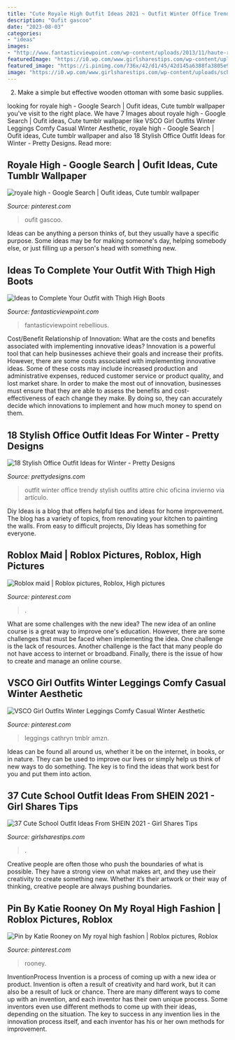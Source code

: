 ```yaml
---
title: "Cute Royale High Outfit Ideas 2021 ~ Outfit Winter Office Trendy Stylish Outfits Attire Chic Oficina Invierno Via Artículo"
description: "Oufit gascoo"
date: "2023-08-03"
categories:
- "ideas"
images:
- "http://www.fantasticviewpoint.com/wp-content/uploads/2013/11/haute-rebellious-boots-haute-rebellious-skirt_400.jpg"
featuredImage: "https://i0.wp.com/www.girlsharestips.com/wp-content/uploads/school-outfit-ideas-from-SHEIN-37.jpg?w=500&amp;ssl=1"
featured_image: "https://i.pinimg.com/736x/42/d1/45/42d145a6388fa3805e9405a134d3e65a.jpg"
image: "https://i0.wp.com/www.girlsharestips.com/wp-content/uploads/school-outfit-ideas-from-SHEIN-37.jpg?w=500&amp;ssl=1"
---
```



2. Make a simple but effective wooden ottoman with some basic supplies.

	

		
looking for royale high - Google Search | Oufit ideas, Cute tumblr wallpaper you've visit to the right place. We have 7 Images about royale high - Google Search | Oufit ideas, Cute tumblr wallpaper like VSCO Girl Outfits Winter Leggings Comfy Casual Winter Aesthetic, royale high - Google Search | Oufit ideas, Cute tumblr wallpaper and also 18 Stylish Office Outfit Ideas for Winter - Pretty Designs. Read more:
		
    
## Royale High - Google Search | Oufit Ideas, Cute Tumblr Wallpaper

<img loading=lazy src="https://i.pinimg.com/736x/b7/5f/f8/b75ff8a74b0b5a176cb7660f3210742a.jpg" onerror="this.onerror=null;this.src='https://tse1.mm.bing.net/th?id=OIP.IPiDZsjFHoI2m30OYY6zMAAAAA&amp;pid=15.1';" alt="royale high - Google Search | Oufit ideas, Cute tumblr wallpaper">

_Source: pinterest.com_

>oufit gascoo. 

	

Ideas can be anything a person thinks of, but they usually have a specific purpose. Some ideas may be for making someone's day, helping somebody else, or just filling up a person's head with something new.

    
## Ideas To Complete Your Outfit With Thigh High Boots

<img loading=lazy src="http://www.fantasticviewpoint.com/wp-content/uploads/2013/11/haute-rebellious-boots-haute-rebellious-skirt_400.jpg" onerror="this.onerror=null;this.src='https://tse3.mm.bing.net/th?id=OIP.J9bfUFo3c0PltqYK4CNWQAHaLH&amp;pid=15.1';" alt="Ideas to Complete Your Outfit with Thigh High Boots">

_Source: fantasticviewpoint.com_

>fantasticviewpoint rebellious. 

	

Cost/Benefit Relationship of Innovation: What are the costs and benefits associated with implementing innovative ideas?
Innovation is a powerful tool that can help businesses achieve their goals and increase their profits. However, there are some costs associated with implementing innovative ideas. Some of these costs may include increased production and administrative expenses, reduced customer service or product quality, and lost market share. In order to make the most out of innovation, businesses must ensure that they are able to assess the benefits and cost-effectiveness of each change they make. By doing so, they can accurately decide which innovations to implement and how much money to spend on them.

    
## 18 Stylish Office Outfit Ideas For Winter - Pretty Designs

<img loading=lazy src="http://www.prettydesigns.com/wp-content/uploads/2014/11/Trendy-Outfit-for-Work.jpg" onerror="this.onerror=null;this.src='https://tse4.mm.bing.net/th?id=OIP.zvcZGUSp7geJ_UaSz2x3UQHaLG&amp;pid=15.1';" alt="18 Stylish Office Outfit Ideas for Winter - Pretty Designs">

_Source: prettydesigns.com_

>outfit winter office trendy stylish outfits attire chic oficina invierno via artículo. 

	

Diy Ideas is a blog that offers helpful tips and ideas for home improvement. The blog has a variety of topics, from renovating your kitchen to painting the walls. From easy to difficult projects, Diy Ideas has something for everyone.

    
## Roblox Maid | Roblox Pictures, Roblox, High Pictures

<img loading=lazy src="https://i.pinimg.com/736x/e3/68/92/e368922e6f3a885af7d59435b07b34e4.jpg" onerror="this.onerror=null;this.src='https://tse2.mm.bing.net/th?id=OIP.g-_T6TK8Qp5lPkWmhS413QHaHl&amp;pid=15.1';" alt="Roblox maid | Roblox pictures, Roblox, High pictures">

_Source: pinterest.com_

>. 

	

What are some challenges with the new idea?
The new idea of an online course is a great way to improve one's education. However, there are some challenges that must be faced when implementing the idea. One challenge is the lack of resources. Another challenge is the fact that many people do not have access to internet or broadband. Finally, there is the issue of how to create and manage an online course.

    
## VSCO Girl Outfits Winter Leggings Comfy Casual Winter Aesthetic

<img loading=lazy src="https://i.pinimg.com/736x/42/d1/45/42d145a6388fa3805e9405a134d3e65a.jpg" onerror="this.onerror=null;this.src='https://tse1.mm.bing.net/th?id=OIP.cvsMp-GmDMwDt_TNmee2DQHaNd&amp;pid=15.1';" alt="VSCO Girl Outfits Winter Leggings Comfy Casual Winter Aesthetic">

_Source: pinterest.com_

>leggings cathryn tmblr amzn. 

	

Ideas can be found all around us, whether it be on the internet, in books, or in nature. They can be used to improve our lives or simply help us think of new ways to do something. The key is to find the ideas that work best for you and put them into action.

    
## 37 Cute School Outfit Ideas From SHEIN 2021 - Girl Shares Tips

<img loading=lazy src="https://i0.wp.com/www.girlsharestips.com/wp-content/uploads/school-outfit-ideas-from-SHEIN-37.jpg?w=500&amp;ssl=1" onerror="this.onerror=null;this.src='https://tse1.mm.bing.net/th?id=OIP.jIagv8-oX8w9rTuHAICjqQHaJ3&amp;pid=15.1';" alt="37 Cute School Outfit Ideas From SHEIN 2021 - Girl Shares Tips">

_Source: girlsharestips.com_

>. 

	

Creative people are often those who push the boundaries of what is possible. They have a strong view on what makes art, and they use their creativity to create something new. Whether it’s their artwork or their way of thinking, creative people are always pushing boundaries.

    
## Pin By Katie Rooney On My Royal High Fashion | Roblox Pictures, Roblox

<img loading=lazy src="https://i.pinimg.com/736x/bf/db/63/bfdb6367444d60b90504f07a498516e0.jpg" onerror="this.onerror=null;this.src='https://tse2.mm.bing.net/th?id=OIP.nW0ioQpaqwlguVtfYU1z8AHaFj&amp;pid=15.1';" alt="Pin by Katie Rooney on My royal high fashion | Roblox pictures, Roblox">

_Source: pinterest.com_

>rooney. 

	

InventionProcess
Invention is a process of coming up with a new idea or product. Invention is often a result of creativity and hard work, but it can also be a result of luck or chance. There are many different ways to come up with an invention, and each inventor has their own unique process. Some inventors even use different methods to come up with their ideas, depending on the situation. The key to success in any invention lies in the innovation process itself, and each inventor has his or her own methods for improvement.


